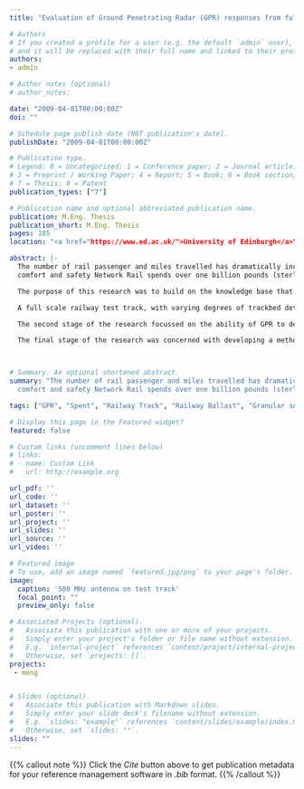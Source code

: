 ```yaml
---
title: "Evaluation of Ground Penetrating Radar (GPR) responses from full-scale model railway track under variable conditions"

# Authors
# If you created a profile for a user (e.g. the default `admin` user), write the username (folder name) here 
# and it will be replaced with their full name and linked to their profile.
authors:
- admin

# Author notes (optional)
# author_notes:

date: "2009-04-01T00:00:00Z"
doi: ""

# Schedule page publish date (NOT publication's date).
publishDate: "2009-04-01T00:00:00Z"

# Publication type.
# Legend: 0 = Uncategorized; 1 = Conference paper; 2 = Journal article;
# 3 = Preprint / Working Paper; 4 = Report; 5 = Book; 6 = Book section;
# 7 = Thesis; 8 = Patent
publication_types: ["7"]

# Publication name and optional abbreviated publication name.
publication: M.Eng. Thesis
publication_short: M.Eng. Thesis
pages: 185
location: "<a href="https://www.ed.ac.uk/">University of Edinburgh</a>"

abstract: |-
  The number of rail passenger and miles travelled has dramatically increased over the past 15 years. Network Rail is the operator of the UK infrastructure network and is responsible for managing over 32,000 km of track. In order to maintain the required standards of 
  comfort and safety Network Rail spends over one billion pounds (sterling) each year on maintenance alone. Traditional methods of determining when maintenance was required were time consuming and expensive, which lead to the use of non-destructive testing (NDT), particularly GPR, as a method of monitoring track conditions.  

  The purpose of this research was to build on the knowledge base that already exists in terms of the use of GPR on railways and to add new methods and techniques to this. 

  A full scale railway test track, with varying degrees of trackbed deterioration, was constructed at the University of Edinburgh some years ago and has been the source for much research over the years. The initial research focussed on the determination of the in-situ ballast. The physical properties of the ballast, their effect on the GPR and the recorder response were discussed. 

  The second stage of the research focussed on the ability of GPR to detect small objects or voids within the railway substructure. A tank was buried within in the substructure and the response of the GPR was analysed for varying conditions of the tank, ranging from an empty tank to a full tank. The ability of a range of antennas of different frequencies to detect the targets was analysed. 

  The final stage of the research was concerned with developing a method that could measure the amount of scatter experienced by EM waves as they propagated through ballast of varying conditions. Finally, particles size distribution analyses of the track took place to accurately confirm the track condition. 



# Summary. An optional shortened abstract.
summary: "The number of rail passenger and miles travelled has dramatically increased over the past 15 years. Network Rail is the operator of the UK infrastructure network and is responsible for managing over 32,000 km of track. In order to maintain the required standards of 
  comfort and safety Network Rail spends over one billion pounds (sterling) each year on maintenance alone. Traditional methods of determining when maintenance was required were time consuming and expensive, which lead to the use of non-destructive testing (NDT), particularly GPR, as a method of monitoring track conditions. "

tags: ["GPR", "Spent", "Railway Track", "Railway Ballast", "Granular solid", "Fines"]

# Display this page in the Featured widget?
featured: false

# Custom links (uncomment lines below)
# links:
# - name: Custom Link
#   url: http://example.org

url_pdf: ''
url_code: ''
url_dataset: ''
url_poster: ''
url_project: ''
url_slides: ''
url_source: ''
url_video: ''

# Featured image
# To use, add an image named `featured.jpg/png` to your page's folder. 
image:
  caption: '500 MHz antenna on test track'
  focal_point: ""
  preview_only: false

# Associated Projects (optional).
#   Associate this publication with one or more of your projects.
#   Simply enter your project's folder or file name without extension.
#   E.g. `internal-project` references `content/project/internal-project/index.md`.
#   Otherwise, set `projects: []`.
projects: 
 - meng


# Slides (optional).
#   Associate this publication with Markdown slides.
#   Simply enter your slide deck's filename without extension.
#   E.g. `slides: "example"` references `content/slides/example/index.md`.
#   Otherwise, set `slides: ""`.
slides: ""
---
```


{{% callout note %}}
Click the *Cite* button above to get publication metadata for your reference management software in *.bib* format.
{{% /callout %}}
